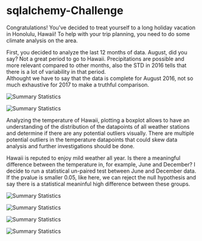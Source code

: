 # sqlalchemy-Challenge

Congratulations! 
You've decided to treat yourself to a long holiday vacation in Honolulu, Hawaii! To help with your trip planning, you need to do some climate analysis on the area.

First, you decided to analyze the last 12 months of data. August, did you say? Not a great period to go to Hawaii. Precipitations are possible and more relevant compared to other months, also the STD in 2016 tells that there is a lot of variability in that period.  
Althought we have to say that the data is complete for August 2016, not so much exhaustive for 2017 to make a truthful comparison.

![Summary Statistics](https://github.com/AliceSartori/sqlalchemy/blob/main/Precipitations%20over%2012-month%20period.png)

![Summary Statistics](https://github.com/AliceSartori/sqlalchemy/blob/main/Precipitations%20over%2012%20months%20period_Summary%20Statistics.png)

Analyzing the temperature of Hawaii, plotting a boxplot allows to have an understanding of the distribution of the datapoints of all weather stations and determine if there are any potential outliers visually.
There are multiple potential outliers in the temperature datapoints that could skew data analysis and further investigations should be done.

Hawaii is reputed to enjoy mild weather all year. Is there a meaningful difference between the temperature in, for example, June and December?
I decide to run a statistical un-paired test between June and December data. If the pvalue is smaller 0.05, like here, we can reject the null hypothesis and say there is a statistical meaninful high difference between these groups. 

![Summary Statistics](https://github.com/AliceSartori/sqlalchemy/blob/main/Temperatures%20over%20a%2012-month%20period.png)


![Summary Statistics](https://github.com/AliceSartori/sqlalchemy/blob/main/Temperature%20over%2012-month%20period%2C%20station%20USC00519281.png)



![Summary Statistics](https://github.com/AliceSartori/sqlalchemy/blob/main/Trip%20Average%20Temp.png)




![Summary Statistics](https://github.com/AliceSartori/sqlalchemy/blob/main/Predicted%20Temperatures%20for%20Historical%20Temperature%20-%20Hawaii.png)

